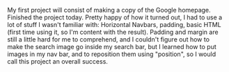 My first project will consist of making a copy of the Google homepage.
Finished the project today. Pretty happy of how it turned out, I had to use a lot of stuff I wasn't familiar with: Horizontal Navbars, padding, basic HTML (first time using it, so I'm content with the result). Padding and margin are still a little hard for me to comprehend, and I couldn't figure out how to make the search image go inside my search bar, but I learned how to put images in my nav bar, and to reposition them using "position", so I would call this project an overall success.